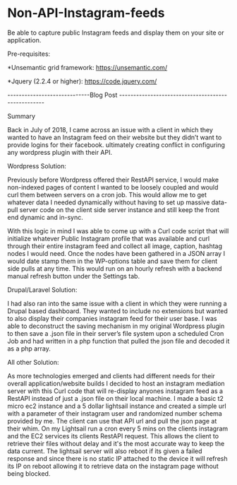 # Non-API-Instagram-feeds
Be able to capture public Instagram feeds and display them on your site or application.

Pre-requisites:

*Unsemantic grid framework: https://unsemantic.com/

*Jquery (2.2.4 or higher): https://code.jquery.com/



-----------------------------Blog Post ---------------------------------------------------


Summary

Back in July of 2018, I came across an issue with a client in which they wanted to have an Instagram feed on their website but they didn’t want to provide logins for their facebook. ultimately creating conflict in configuring any wordpress plugin with their API. 

Wordpress Solution:

Previously before Wordpress offered their RestAPI service, I would make non-indexed pages of content I wanted to be loosely coupled and would curl them between servers on a cron job. This would allow me to get whatever data I needed dynamically without having to set up massive data-pull server code on the client side server instance and still keep the front end dynamic and in-sync. 

With this logic in mind I was able to come up with a Curl code script that will initialize whatever Public Instagram profile that was available and curl through their entire instagram feed and collect all image, caption, hashtag nodes I would need. Once the nodes have been gathered in a JSON array I would date stamp them in the WP-options table and save them for client side pulls at any time. This would run on an hourly refresh with a backend manual refresh button under the Settings tab. 

Drupal/Laravel Solution:

I had also ran into the same issue with a client in which they were running a Drupal based dashboard. They wanted to include no extensions but wanted to also display their companies instagram feed for their user base. I was able to deconstruct the saving mechanism in my original Wordpress plugin to then save a .json file in their server’s file system upon a scheduled Cron Job and had written in a php function that pulled the json file and decoded it as a php array.

All other Solution:

As more technologies emerged and clients had different needs for their overall application/website builds I decided to host an instagram mediation server with this Curl code that will re-display anyones instagram feed as a RestAPI instead of just a .json file on their local machine. I made a basic t2 micro ec2 instance and a 5 dollar lightsail instance and created a simple url with a parameter of their instagram user and randomized number schema provided by me. The client can use that API url and pull the json page at their whim. On my Lightsail run a cron every 5 mins on the clients instagram and the EC2 services its clients RestAPI request. This allows the client to retrieve their files without delay and it's the most accurate way to keep the data current. The lightsail server will also reboot if its given a failed response and since there is no static IP attached to the device it will refresh its IP on reboot allowing it to retrieve data on the instagram page without being blocked.




